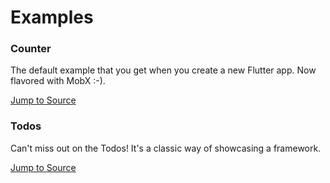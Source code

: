 # Examples

### Counter
The default example that you get when you create a new Flutter app. Now flavored with MobX :-).

[Jump to Source](lib/counter/counter.dart)

### Todos
Can't miss out on the Todos! It's a classic way of showcasing a framework.

[Jump to Source](lib/todos/todos.dart)
